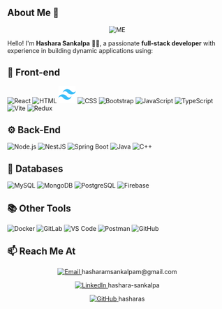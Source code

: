 ## About Me 👋
<div align="center">
  <img src="https://raw.githubusercontent.com/SP-XD/SP-XD/main/images/dev-working_rounded.gif" width="400" height="300" alt="ME" />
</div>


Hello! I'm **Hashara Sankalpa** 👨‍💻, a passionate **full-stack developer** with experience in building dynamic applications using:

##  🌟 Front-end 

<span>
  <img src="https://cdn.jsdelivr.net/gh/devicons/devicon/icons/react/react-original.svg" alt="React" width="40" height="40"/>
</span>
<span>
  <img src="https://cdn.jsdelivr.net/gh/devicons/devicon/icons/html5/html5-original.svg" alt="HTML" width="40" height="40"/>
</span>
<span>
  <img src="https://raw.githubusercontent.com/devicons/devicon/master/icons/tailwindcss/tailwindcss-original.svg" alt="TailwindCSS" width="40" height="40"/>

</span>
<span>
  <img src="https://cdn.jsdelivr.net/gh/devicons/devicon/icons/css3/css3-original.svg" alt="CSS" width="40" height="40"/>
</span>
<span>
  <img src="https://cdn.jsdelivr.net/gh/devicons/devicon/icons/bootstrap/bootstrap-original.svg" alt="Bootstrap" width="40" height="40"/>
</span>
<span>
    <img src="https://cdn.jsdelivr.net/gh/devicons/devicon/icons/javascript/javascript-original.svg" alt="JavaScript" width="40" height="40"/>
</span>
<span>
  <img src="https://cdn.jsdelivr.net/gh/devicons/devicon/icons/typescript/typescript-original.svg" alt="TypeScript" width="40" height="40"/>
</span>
<span>
  <img src="https://cdn.jsdelivr.net/gh/devicons/devicon/icons/vite/vite-original.svg" alt="Vite" width="40" height="40"/>
</span>
<span>
  <img src="https://cdn.jsdelivr.net/gh/devicons/devicon/icons/redux/redux-original.svg" alt="Redux" width="40" height="40"/>
</span>

## ⚙️ Back-End

<span>
  <img src="https://cdn.jsdelivr.net/gh/devicons/devicon/icons/nodejs/nodejs-original.svg" alt="Node.js" width="40" height="40"/>  
</span>
<span>
   <img src="https://nestjs.com/img/logo-small.svg" alt="NestJS" width="40" height="40"/>  
</span>
<span>
  <img src="https://cdn.jsdelivr.net/gh/devicons/devicon/icons/spring/spring-original.svg" alt="Spring Boot" width="40" height="40"/>
</span>
<span>
  <img src="https://cdn.jsdelivr.net/gh/devicons/devicon/icons/java/java-original.svg" alt="Java" width="40" height="40"/>
</span>
<span>
  <img src="https://cdn.jsdelivr.net/gh/devicons/devicon/icons/cplusplus/cplusplus-original.svg" alt="C++" width="40" height="40"/>
</span>


## 💾 **Databases**  
<span>
  <img src="https://cdn.jsdelivr.net/gh/devicons/devicon/icons/mysql/mysql-original.svg" alt="MySQL" width="40" height="40"/>  
</span>
<span>
   <img src="https://cdn.jsdelivr.net/gh/devicons/devicon/icons/mongodb/mongodb-original.svg" alt="MongoDB" width="40" height="40"/>
</span>
<span>
  <img src="https://cdn.jsdelivr.net/gh/devicons/devicon/icons/postgresql/postgresql-original.svg" alt="PostgreSQL" width="40" height="40"/>
</span>
<span>
  <img src="https://cdn.jsdelivr.net/gh/devicons/devicon/icons/firebase/firebase-plain.svg" alt="Firebase" width="40" height="40"/>
</span>

## 📚 **Other Tools**  

<span>
  <img src="https://cdn.jsdelivr.net/gh/devicons/devicon/icons/docker/docker-original.svg" alt="Docker" width="40" height="40"/>  
</span>
<span>
   <img src="https://cdn.jsdelivr.net/gh/devicons/devicon/icons/gitlab/gitlab-original.svg" alt="GitLab" width="40" height="40"/>
</span>
<span>
   <img src="https://cdn.jsdelivr.net/gh/devicons/devicon/icons/vscode/vscode-original.svg" alt="VS Code" width="40" height="40"/>  
</span>
<span>
<img src="https://cdn.jsdelivr.net/gh/devicons/devicon/icons/postman/postman-original.svg" alt="Postman" width="40" height="40"/> 
  </span>
  <span>
    <img src="https://cdn.jsdelivr.net/gh/devicons/devicon/icons/git/git-original.svg" alt="GitHub" width="40" height="40"/>
  </span>

## 📫 **Reach Me At**  
<div align="center">
  <p>
  <a href="mailto:hasharamsankalpam@gmail.com" target="_blank">
    <img src="https://cdn.jsdelivr.net/gh/devicons/devicon/icons/google/google-original.svg" alt="Email" width="20" height="20"/>
  </a>
  hasharamsankalpam@gmail.com  
  </p>
  <p>
  <a href="https://linkedin.com/in/hashara-sankalpa" target="_blank">
    <img src="https://cdn.jsdelivr.net/gh/devicons/devicon/icons/linkedin/linkedin-original.svg" alt="LinkedIn" width="20" height="20"/>
  </a>
  hashara-sankalpa
  </p>
  <p>
  <a href="https://github.com/hasharas" target="_blank">
    <img src="https://cdn.jsdelivr.net/gh/devicons/devicon/icons/github/github-original.svg" alt="GitHub" width="20" height="20"/>
  </a>
 hasharas
  </p>

  </div>

<!---
hasharas/hasharas is a ✨ special ✨ repository because its `README.md` (this file) appears on your GitHub profile.
You can click the Preview link to take a look at your changes.
--->
